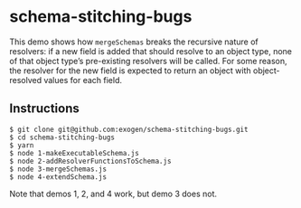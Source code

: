 # schema-stitching-bugs

This demo shows how `mergeSchemas` breaks the recursive nature of resolvers:
if a new field is added that should resolve to an object type, none of that
object type’s pre-existing resolvers will be called. For some reason, the
resolver for the new field is expected to return an object with object-resolved
values for each field.

## Instructions

```console
$ git clone git@github.com:exogen/schema-stitching-bugs.git
$ cd schema-stitching-bugs
$ yarn
$ node 1-makeExecutableSchema.js
$ node 2-addResolverFunctionsToSchema.js
$ node 3-mergeSchemas.js
$ node 4-extendSchema.js
```

Note that demos 1, 2, and 4 work, but demo 3 does not.
